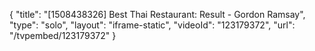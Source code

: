 {
    "title": "[1508438326] Best Thai Restaurant: Result - Gordon Ramsay",
    "type": "solo",
    "layout": "iframe-static",
    "videoId": "123179372",
    "url": "\/tvpembed\/123179372"
}